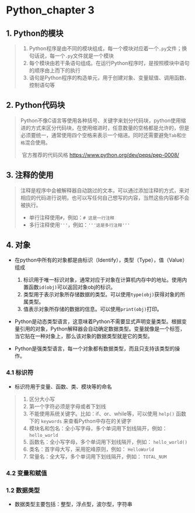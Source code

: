 # Python_chapter 3

## 1. Python的模块

> 1. Python程序是由不同的模块组成，每一个模块对应着一个`.py`文件；换句话说，每一个`.py`文件就是一个模块
> 2. 每个模块由若干条语句组成。在运行Python程序时，是按照模块中语句的顺序由上而下的执行
> 3. 语句是Python程序的构造单元，用于创建对象、变量赋值、调用函数、控制语句等

##  2. Python代码块

> ​		Python不像C语言等使用各种括号、关键字来划分代码块，python使用缩进的方式来区分代码块，在使用缩进时，任意数量的空格都是允许的，但是必须要统一，通常使用四个空格来表示一个缩进。同时还需要避免`Tab`和`空格`混合使用。
>
> ​		官方推荐的代码风格 <https://www.python.org/dev/peps/pep-0008/>

## 3. 注释的使用

> ​		注释是程序中会被解释器自动跳过的文本，可以通过添加注释的方式，来对相应的代码进行说明，也可以写任何自己想写的内容，当然这些内容都不会被执行。
>
> * 单行注释使用`#`，例如：`# 这是一行注释`
> * 多行注释使用`'''`，例如：`'''这是多行注释'''`

## 4. 对象

* 在python中所有的对象都是由标识（Identify），类型（Type），值（Value）组成 
  1. 标识用于唯一标识对象，通常对应于对象在计算机内存中的地址。使用内置函数`id(obj)`可以返回对象obj的标识。
  2. 类型用于表示对象所存储数据的类型。可以使用`type(obj)`获得对象的所属类型。
  3. 值表示对象所存储的数据的信息。可以使用`print(obj)`打印。

* Python是动态类型语言，这意味着Python不需要显式声明变量类型。根据变量引用的对象，Python解释器会自动确定数据类型。变量就像是一个标签，当它贴在一种对象上，那么该对象的数据类型就是它的类型。
* Python是强类型语言，每一个对象都有数据类型，而且只支持该类型的操作。

### 4.1 标识符

* 标识符用于变量、函数、类、模块等的命名

> 1. 区分大小写
> 2. 第一个字符必须是字母或者下划线
> 3. 不能使用系统关键字。比如：if、or、while等，可以使用 `help()` 函数下的 `keywords` 来查看Python中存在的关键字
> 4. 模块名和包名：全小写字母，多个单词用下划线隔开，例如： `hello_world`
> 5. 函数名：全小写字母，多个单词用下划线隔开，例如： `hello_world()`
> 6. 类名：首字母大写，采用驼峰原则，例如： `HelloWorld`
> 7. 常量名：全大写，多个单词用下划线隔开，例如： `TOTAL_NUM`

### 4.2 变量和赋值



### 1.2 数据类型

* 数据类型主要包括：整型，浮点型，波尔型，字符串
